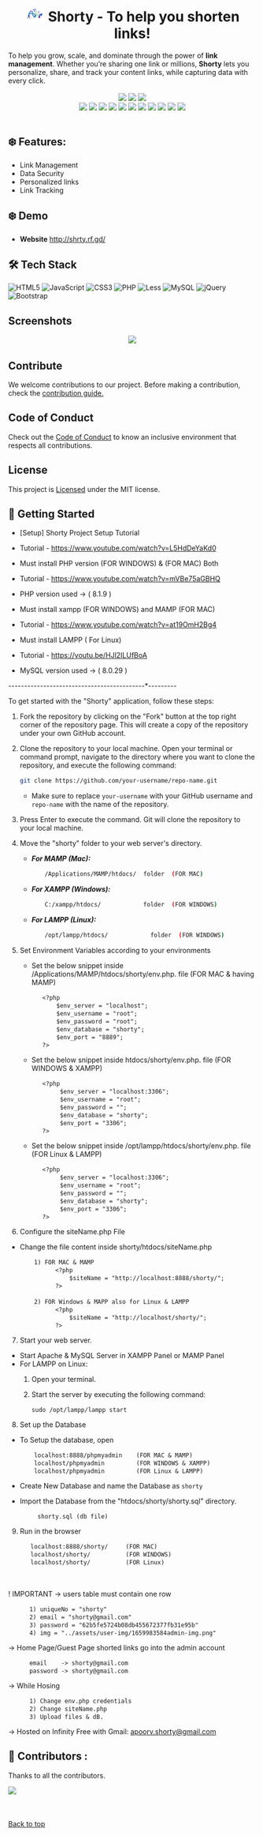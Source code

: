 
<h1 align = "center">  <img src = "./assets/img/inside-header-logo.png" height = "30" width = "40">&nbspShorty - To help you shorten links! </h1>
<!-- <hr> -->
<div>
To help you grow, scale, and dominate through the power of <b>link management</b>. Whether you’re sharing one link or millions, <b>Shorty</b> lets you personalize, share, and track your content links, while capturing data with every click.</div>
 </div>
 <br>
<div align="center">
  <img src="https://forthebadge.com/images/badges/built-with-love.svg" />
  <img src="https://forthebadge.com/images/badges/uses-brains.svg" />
  <img src="https://forthebadge.com/images/badges/powered-by-responsibility.svg" />
  <br/>
  <img src="https://img.shields.io/github/repo-size/apoorvaron/Shorty?style=for-the-badge" />
  <img src="https://img.shields.io/github/license/apoorvaron/Shorty?style=for-the-badge" />
  <img src="https://img.shields.io/github/issues-closed-raw/apoorvaron/Shorty?style=for-the-badge" />
  <img src="https://img.shields.io/github/issues/apoorvaron/Shorty?style=for-the-badge" />
  <img src="https://img.shields.io/github/issues-closed/apoorvaron/Shorty?style=for-the-badge" />
  <img src="https://img.shields.io/github/stars/apoorvaron/Shorty?style=for-the-badge" />
  <img src="https://img.shields.io/github/forks/apoorvaron/Shorty?style=for-the-badge" />
  <img src="https://img.shields.io/github/issues-pr/apoorvaron/Shorty?style=for-the-badge" />
  <img src="https://img.shields.io/github/last-commit/apoorvaron/Shorty?style=for-the-badge" />
  <img src="https://img.shields.io/github/contributors/apoorvaron/Shorty?style=for-the-badge" />
  <img src="https://img.shields.io/github/issues-pr-closed-raw/apoorvaron/Shorty?style=for-the-badge" />
  
</div>
<br>

 
 ## :snowflake: Features:

- Link Management
- Data Security
- Personalized links
- Link Tracking

## :snowflake: Demo

- **Website** http://shrty.rf.gd/

## :hammer_and_wrench: Tech Stack
![HTML5](https://img.shields.io/badge/html5-%23E34F26.svg?style=for-the-badge&logo=html5&logoColor=white)
![JavaScript](https://img.shields.io/badge/javascript-%23323330.svg?style=for-the-badge&logo=javascript&logoColor=%23F7DF1E)
![CSS3](https://img.shields.io/badge/css3-%231572B6.svg?style=for-the-badge&logo=css3&logoColor=white)
![PHP](https://img.shields.io/badge/php-%23777BB4.svg?style=for-the-badge&logo=php&logoColor=white)
![Less](https://img.shields.io/badge/less-2B4C80?style=for-the-badge&logo=less&logoColor=white)
![MySQL](https://img.shields.io/badge/mysql-%2300f.svg?style=for-the-badge&logo=mysql&logoColor=white)
![jQuery](https://img.shields.io/badge/jquery-%230769AD.svg?style=for-the-badge&logo=jquery&logoColor=white)
![Bootstrap](https://img.shields.io/badge/bootstrap-%238511FA.svg?style=for-the-badge&logo=bootstrap&logoColor=white)

## Screenshots

<div align = "center">
<img src = "./img/screenshot.gif">
</div>
<div id="top">

## Contribute

We welcome contributions to our project.
Before making a contribution, check the <a href="https://github.com/apoorvaron/Shorty/blob/main/CONTRIBUTING.md">contribution guide.</a>

## Code of Conduct

Check out the <a href="https://github.com/apoorvaron/Shorty/blob/main/CODE_OF_CONDUCT.md">Code of Conduct</a> to know an inclusive environment that respects all contributions.

## License

This project is <a href="https://github.com/apoorvaron/Shorty/blob/main/LICENSE">Licensed</a> under the MIT license.
          
 ##  🚀 Getting Started
  
- [Setup] Shorty Project Setup Tutorial
- Tutorial - https://www.youtube.com/watch?v=L5HdDeYaKd0

- Must install PHP version (FOR WINDOWS) & (FOR MAC) Both
- Tutorial - https://www.youtube.com/watch?v=mVBe75aGBHQ
- PHP version used -> ( 8.1.9 )


- Must install xampp (FOR WINDOWS) and MAMP (FOR MAC) 
- Tutorial - https://www.youtube.com/watch?v=at19OmH2Bg4

- Must install LAMPP ( For Linux)
- Tutorial - https://youtu.be/HJl2ILUfBoA

- MySQL version used -> ( 8.0.29 )

-------*---------*---------*---------*---------*---------

To get started with the "Shorty" application, follow these steps:

1. Fork the repository by clicking on the "Fork" button at the top right corner of the repository page. This will create a copy of the repository under your own GitHub account.

2. Clone the repository to your local machine. Open your terminal or command prompt, navigate to the directory where you want to clone the repository, and execute the following command:
   ```bash
   git clone https://github.com/your-username/repo-name.git
   ```
   - Make sure to replace `your-username` with your GitHub username and `repo-name` with the name of the repository.

3. Press Enter to execute the command. Git will clone the repository to your local machine.
   
4. Move the "shorty" folder to your web server's directory. 

   - _**For MAMP (Mac):**_ <br>
   ```bash
          /Applications/MAMP/htdocs/  folder  (FOR MAC)
   ```
   - _**For XAMPP (Windows):**_ <br>
   ```bash
          C:/xampp/htdocs/            folder  (FOR WINDOWS)
   ```
   - _**For LAMPP (Linux):**_ <br>
   ```bash
          /opt/lampp/htdocs/            folder  (FOR WINDOWS)
   ```
5. Set Environment Variables according to your environments
   - Set the below snippet inside /Applications/MAMP/htdocs/shorty/env.php. file (FOR MAC & having MAMP)
          
            <?php
                $env_server = "localhost";
                $env_username = "root";
                $env_password = "root";
                $env_database = "shorty";
                $env_port = "8889";
            ?>

   - Set the below snippet inside htdocs/shorty/env.php. file (FOR WINDOWS & XAMPP)
          

            <?php
                 $env_server = "localhost:3306";
                 $env_username = "root";
                 $env_password = "";
                 $env_database = "shorty";
                 $env_port = "3306";
            ?>
   - Set the below snippet inside /opt/lampp/htdocs/shorty/env.php. file (FOR Linux & LAMPP)
          

            <?php
                 $env_server = "localhost:3306";
                 $env_username = "root";
                 $env_password = "";
                 $env_database = "shorty";
                 $env_port = "3306";
            ?>
        
6. Configure the siteName.php File          
                
- Change the file content inside shorty/htdocs/siteName.php

          1) FOR MAC & MAMP
                <?php
                    $siteName = "http://localhost:8888/shorty/";
                ?>
                
          2) FOR Windows & MAPP also for Linux & LAMPP
                <?php
                    $siteName = "http://localhost/shorty/";
                ?>

7. Start your web server.
- Start Apache & MySQL Server in XAMPP Panel or MAMP Panel
- For LAMPP on Linux:
     1) Open your terminal.
     2) Start the  server by executing the following command:

            sudo /opt/lampp/lampp start
8. Set up the Database
- To Setup the database, open 

          localhost:8888/phpmyadmin    (FOR MAC & MAMP)
          localhost/phpmyadmin         (FOR WINDOWS & XAMPP)
          localhost/phpmyadmin         (FOR Linux & LAMPP)
          
- Create New Database and name the Database as  `shorty`
- Import the Database from the "htdocs/shorty/shorty.sql" directory. 

           shorty.sql (db file)

9. Run in the browser 

          localhost:8888/shorty/     (FOR MAC)
          localhost/shorty/          (FOR WINDOWS)
          localhost/shorty/          (FOR Linux)
          

<br><br>
! IMPORTANT -> users table must contain one row 

          1) uniqueNo = "shorty"
          2) email = "shorty@gmail.com"
          3) password = "62b5fe5724b08db455672377fb31e95b"
          4) img = "../assets/user-img/1659983584admin-img.png"
          
-> Home Page/Guest Page shorted links go into the admin account 
          
          email    -> shorty@gmail.com
          password -> shorty@gmail.com

-> While Hosing

          1) Change env.php credentials
          2) Change siteName.php 
          3) Upload files & dB.
          
<!-- ## Contributors ✨

Thanks go to these wonderful people 💪

![Contributors](https://contrib.rocks/image?repo=apoorvaron/Shorty)

 -->
          
          
-> Hosted on Infinity Free with Gmail: apoorv.shorty@gmail.com
   

##  🤝 Contributors :

Thanks to all the contributors.

<a href="https://github.com/apoorvaron/Shorty/graphs/contributors"><img src="https://contrib.rocks/image?repo=apoorvaron/Shorty"></a>
</div>

<br><br>
 <a href="#top">Back to top</a>

